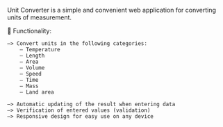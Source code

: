 Unit Converter is a simple and convenient web application for converting units
of measurement.

📌 Functionality:

    —> Convert units in the following categories:
        — Temperature
        — Length
        — Area
        — Volume
        — Speed
        — Time
        — Mass
        — Land area

    —> Automatic updating of the result when entering data
    —> Verification of entered values (validation)
    —> Responsive design for easy use on any device

